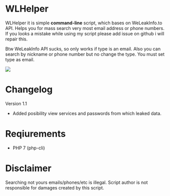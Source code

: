# WLHelper

WLHelper it is simple **command-line** script, which bases on WeLeakInfo.to API.
Helps you for mass search very most email address or phone numbers.
If you looks a mistake while using my script please add issue on github i will repair this.

Btw WeLeakInfo API sucks, so only works if type is an email. Also you can search by nickname or phone number but no change the type. You must set type as email.

![](https://i.ibb.co/kqGGMdZ/wlhelper.png)

# Changelog

Version 1.1
- Added posibility view services and passwords from which leaked data.

# Reqiurements

- PHP 7 (php-cli)

# Disclaimer

Searching not yours emails/phones/etc is illegal. 
Script author is not responsible for damages created by this script.

